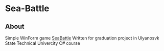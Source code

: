 # Sea-Battle

## About
Simple WinForm game [SeaBattle](https://en.wikipedia.org/wiki/Battleship_(game) "SeaBattle")
Written for graduation project in Ulyanosvk State Technical Univercity C# course 
